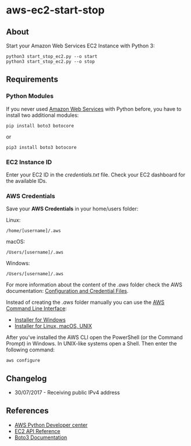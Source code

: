 # aws-ec2-start-stop

## About

Start your Amazon Web Services EC2 Instance with Python 3:

    python3 start_stop_ec2.py --o start
    python3 start_stop_ec2.py --o stop

## Requirements

### Python Modules

If you never used [Amazon Web Services](https://aws.amazon.com/) with Python before, you have to install two additional modules:

    pip install boto3 botocore

or

    pip3 install boto3 botocore

### EC2 Instance ID

Enter your EC2 ID in the *credentials.txt* file. Check your EC2 dashboard for the available IDs.

### AWS Credentials

Save your **AWS Credentials** in your home/users folder:

Linux:

    /home/[username]/.aws

macOS:

    /Users/[username]/.aws

Windows:

    /Users/[username]/.aws

For more information about the content of the *.aws* folder check the AWS documentation: [Configuration and Credential Files](https://docs.aws.amazon.com/cli/latest/userguide/cli-config-files.html).

Instead of creating the *.aws* folder manually you can use the [AWS Command Line Interface](https://docs.aws.amazon.com/cli/latest/userguide/installing.html):

* [Installer for Windows](https://docs.aws.amazon.com/cli/latest/userguide/awscli-install-windows.html#install-msi-on-windows)
* [Installer for Linux, macOS, UNIX](https://docs.aws.amazon.com/cli/latest/userguide/awscli-install-bundle.html)

After you've installed the AWS CLI open the PowerShell (or the Command Prompt) in Windows. In UNIX-like systems open a Shell. Then enter the following command:

    aws configure

## Changelog

* 30/07/2017 - Receiving public IPv4 address

## References

* [AWS Python Developer center](https://aws.amazon.com/python/)
* [EC2 API Reference](https://docs.aws.amazon.com/AWSEC2/latest/APIReference/Welcome.html)
* [Boto3 Documentation](https://boto3.readthedocs.io/en/latest/guide/quickstart.html)
